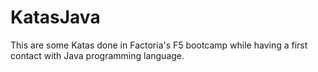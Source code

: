 # KatasJava

This are some Katas done in Factoria's F5 bootcamp while having a first contact with Java programming language. 
